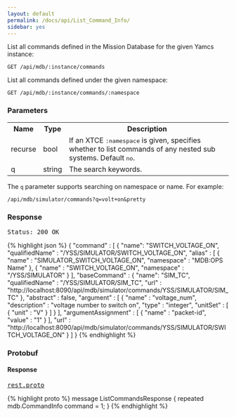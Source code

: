 ```yaml
---
layout: default
permalink: /docs/api/List_Command_Info/
sidebar: yes
---
```


List all commands defined in the Mission Database for the given Yamcs instance:

    GET /api/mdb/:instance/commands


List all commands defined under the given namespace:

    GET /api/mdb/:instance/commands/:namespace


### Parameters

<table class="inline">
  <tr>
    <th>Name</th>
    <th>Type</th>
    <th>Description</th>
  </tr>
  <tr>
    <td class="code">recurse</td>
    <td class="code">bool</td>
    <td>If an XTCE <tt>:namespace</tt> is given, specifies whether to list commands of any nested sub systems. Default <tt>no</tt>.</td>
  </tr>
  <tr>
    <td class="code">q</td>
    <td class="code">string</td>
    <td>The search keywords.</td>
  </tr>
</table>

The `q` parameter supports searching on namespace or name. For example:

    /api/mdb/simulator/commands?q=volt+on&pretty 


### Response

<pre class="header">Status: 200 OK</pre>
{% highlight json %}
{
  "command" : [ {
    "name": "SWITCH_VOLTAGE_ON",
    "qualifiedName" : "/YSS/SIMULATOR/SWITCH_VOLTAGE_ON",
    "alias" : [ {
      "name" : "SIMULATOR_SWITCH_VOLTAGE_ON",
      "namespace" : "MDB:OPS Name"
    }, {
      "name" : "SWITCH_VOLTAGE_ON",
      "namespace" : "/YSS/SIMULATOR"
    } ],
    "baseCommand" : {
      "name": "SIM_TC",
      "qualifiedName" : "/YSS/SIMULATOR/SIM_TC",
      "url" : "http://localhost:8090/api/mdb/simulator/commands/YSS/SIMULATOR/SIM_TC"
    },
    "abstract" : false,
    "argument" : [ {
      "name" : "voltage_num",
      "description" : "voltage number to switch on",
      "type" : "integer",
      "unitSet" : [ {
        "unit" : "V"
      } ]
    } ],
    "argumentAssignment" : [ {
      "name" : "packet-id",
      "value" : "1"
    } ],
    "url" : "http://localhost:8090/api/mdb/simulator/commands/YSS/SIMULATOR/SWITCH_VOLTAGE_ON"
  } ]
}
{% endhighlight %}


### Protobuf

#### Response

<pre class="r header"><a href="/docs/api/rest.proto/">rest.proto</a></pre>

{% highlight proto %}
message ListCommandsResponse {
  repeated mdb.CommandInfo command = 1;
}
{% endhighlight %}
